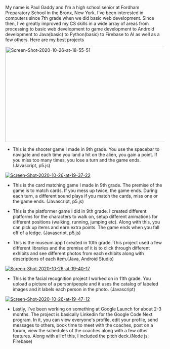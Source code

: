 My name is Paul Gaddy and I'm a high school senior at Fordham Preparatory School in the Bronx, New York. I've been interested in computers since 7th grade when we did basic web development. Since then, I've greatly improved my CS skills in a wide array of areas from processing to basic web development to game development to Android development to Java(basic) to Python(basic) to Firebase to AI as well as a few others. Here are my best projects


<a href="https://ibb.co/QPPpJSQ"><img src="https://i.ibb.co/QPPpJSQ/Screen-Shot-2020-10-26-at-18-55-51.png" alt="Screen-Shot-2020-10-26-at-18-55-51" border="0" width="600px" height="300px"></a>

* This is the shooter game I made in 9th grade. You use the spacebar to navigate and each time you land a hit on the alien, you gain a point. If you miss too many times, you lose a turn and the game ends. (Javascript, p5.js)


<a href="https://ibb.co/jL0kF6K"><img src="https://i.ibb.co/jL0kF6K/Screen-Shot-2020-10-26-at-19-37-22.png" alt="Screen-Shot-2020-10-26-at-19-37-22" border="0"></a>

* This is the card matching game I made in 9th grade. The premise of the game is to match cards. If you mess up twice, the game ends. During each turn, a different sound plays if you match the cards, miss one or the game ends. (Javascript, p5.js)


* This is the platformer game I did in 9th grade. I created different platforms for the characters to walk on, setup different animations for different positions (walking, running, jumping etc). Along with this, you can pick up items and earn extra points. The game ends when you fall off of a ledge. (Javascript, p5.js)


* This is the museum app I created in 10th grade. This project used a few different libraries and the premise of it is to click through different exhibits and see different photos from each exhibits along with descriptions of each item.(Java, Android Studio)


<a href='https://postimg.cc/NKbKKntp' target='_blank'><img src='https://i.postimg.cc/NKbKKntp/Screen-Shot-2020-10-26-at-19-40-17.png' border='0' alt='Screen-Shot-2020-10-26-at-19-40-17'/></a>
* This is the facial recognition project I worked on in 11th grade. You upload a picture of a person/people and it uses the catalog of labeled images and it labels each person in the photo. (Javascript)


<a href='https://postimg.cc/MfkHk20K' target='_blank'><img src='https://i.postimg.cc/MfkHk20K/Screen-Shot-2020-10-26-at-19-47-12.png' border='0' alt='Screen-Shot-2020-10-26-at-19-47-12'/></a>


* Lastly, I've been working on something at Google Launch for about 2-3 months. The project is basically Linkedin for the Google Code Next program. In it, you can view everyone's profile, edit your profile, send messages to others, book time to meet with the coaches, post on a forum, view the schedules of the coaches along with a few other features. Along with all of this, I included the pitch deck.(Node js, Firebase)
